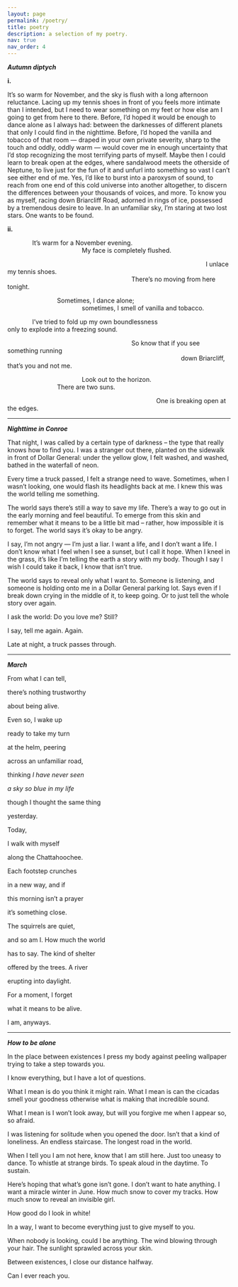 ```yaml
---
layout: page
permalink: /poetry/
title: poetry
description: a selection of my poetry.
nav: true
nav_order: 4
---
```


***Autumn diptych***

**i.**

It’s so warm for November, and the sky is flush with a long afternoon reluctance. Lacing up my tennis shoes in front of you feels more intimate than I intended, but I need to wear something on my feet or how else am I going to get from here to there. Before, I’d hoped it would be enough to dance alone as I always had: between the darknesses of different planets that only I could find in the nighttime. Before, I’d hoped the vanilla and tobacco of that room — draped in your own private severity, sharp to the touch and oddly, oddly warm — would cover me in enough uncertainty that I’d stop recognizing the most terrifying parts of myself. Maybe then I could learn to break open at the edges, where sandalwood meets the otherside of Neptune, to live just for the fun of it  and unfurl into something so vast I can’t see either end of me. Yes, I’d like to burst into a paroxysm of sound, to reach from one end of this cold universe into another altogether, to discern the differences between your thousands of voices, and more. To know you as myself, racing down Briarcliff Road, adorned in rings of ice, possessed by a tremendous desire to leave. In an unfamiliar sky, I’m staring at two lost stars.  One wants to be found.

**ii.**

&emsp;&emsp;&emsp;&emsp;It’s warm for a November evening.\
&emsp;&emsp;&emsp;&emsp;&emsp;&emsp;&emsp;&emsp;&emsp;&emsp;&emsp;&emsp;My face is completely flushed.

&emsp;&emsp;&emsp;&emsp;&emsp;&emsp;&emsp;&emsp;&emsp;&emsp;&emsp;&emsp;&emsp;&emsp;&emsp;&emsp;&emsp;&emsp;&emsp;&emsp;&emsp;&emsp;&emsp;&emsp;&emsp;&emsp;&emsp;&emsp;&emsp;&emsp;&emsp;&emsp;I unlace my tennis shoes.\
&emsp;&emsp;&emsp;&emsp;&emsp;&emsp;&emsp;&emsp;&emsp;&emsp;&emsp;&emsp;&emsp;&emsp;&emsp;&emsp;&emsp;&emsp;&emsp;&emsp;There’s no moving from here tonight.

&emsp;&emsp;&emsp;&emsp;&emsp;&emsp;&emsp;&emsp;Sometimes, I dance alone;\
&emsp;&emsp;&emsp;&emsp;&emsp;&emsp;&emsp;&emsp;&emsp;&emsp;&emsp;&emsp;sometimes, I smell of vanilla and tobacco.

&emsp;&emsp;&emsp;&emsp;I’ve tried to fold up my own boundlessness\
only to explode into a freezing sound.

&emsp;&emsp;&emsp;&emsp;&emsp;&emsp;&emsp;&emsp;&emsp;&emsp;&emsp;&emsp;&emsp;&emsp;&emsp;&emsp;&emsp;&emsp;&emsp;&emsp;So know that if you see something running\
&emsp;&emsp;&emsp;&emsp;&emsp;&emsp;&emsp;&emsp;&emsp;&emsp;&emsp;&emsp;&emsp;&emsp;&emsp;&emsp;&emsp;&emsp;&emsp;&emsp;&emsp;&emsp;&emsp;&emsp;&emsp;&emsp;&emsp;&emsp;down Briarcliff, that’s you and not me.

&emsp;&emsp;&emsp;&emsp;&emsp;&emsp;&emsp;&emsp;&emsp;&emsp;&emsp;&emsp;Look out to the horizon.\
&emsp;&emsp;&emsp;&emsp;&emsp;&emsp;&emsp;&emsp;There are two suns.

&emsp;&emsp;&emsp;&emsp;&emsp;&emsp;&emsp;&emsp;&emsp;&emsp;&emsp;&emsp;&emsp;&emsp;&emsp;&emsp;&emsp;&emsp;&emsp;&emsp;&emsp;&emsp;&emsp;&emsp;One is breaking open at the edges.

***

***Nighttime in Conroe***

That night, I was called by a certain type of darkness – the type that really knows how to find you. I was a stranger out there, planted on the sidewalk in front of Dollar General: under the yellow glow, I felt washed, and washed, bathed in the waterfall of neon.

Every time a truck passed, I felt a strange need to wave. Sometimes, when I wasn’t looking, one would flash its headlights back at me. I knew this was the world telling me something.

The world says there’s still a way to save my life. There’s a way to go out in the early morning and feel beautiful. To emerge from this skin and remember what it means to be a little bit mad – rather, how impossible it is to forget. The world says it’s okay to be angry.

I say, I’m not angry — I’m just a liar. I want a life, and I don’t want a life. I don’t know what I feel when I see a sunset, but I call it hope. When I kneel in the grass, it’s like I’m telling the earth a story with my body. Though I say I wish I could take it back, I know that isn’t true.

The world says to reveal only what I want to. Someone is listening, and someone is holding onto me in a Dollar General parking lot. Says even if I break down crying in the middle of it, to keep going. Or to just tell the whole story over again.

I ask the world: Do you love me? Still?

I say, tell me again. Again.

Late at night, a truck passes through.

***

***March***

From what I can tell,

there’s nothing trustworthy

about being alive.


Even so, I wake up

ready to take my turn

at the helm, peering

across an unfamiliar road,

thinking _I have never seen_

_a sky so blue in my life_

though I thought the same thing

yesterday.


Today,

I walk with myself

along the Chattahoochee.

Each footstep crunches

in a new way, and if

this morning isn’t a prayer

it’s something close.



The squirrels are quiet,

and so am I. How much the world

has to say. The kind of shelter

offered by the trees. A river

erupting into daylight.

For a moment, I forget

what it means to be alive.

I am, anyways.

***

***How to be alone***

In the place between existences
I press my body against peeling wallpaper
trying to take a step towards you.

I know everything, but I have a lot of questions.

What I mean is do you think it might rain.
What I mean is can the cicadas smell your goodness
otherwise what is making that incredible sound.

What I mean is I won’t look away,
but will you forgive me when I appear
so, so afraid.

I was listening for solitude when you
opened the door. Isn’t that a kind of
loneliness. An endless staircase.
The longest road in the world.

When I tell you I am not here,
know that I am still here. Just
too uneasy to dance. To whistle
at strange birds. To speak aloud
in the daytime. To sustain.

Here’s hoping that what’s gone
isn’t gone. I don’t want to hate
anything. I want a miracle winter
in June. How much snow to
cover my tracks. How much snow
to reveal an invisible girl.

How good do I look in white!

In a way, I want to become everything
just to give myself to you.

When nobody is looking, could I be anything.
The wind blowing through your hair.
The sunlight sprawled across your skin.

Between existences, I close our distance halfway.

Can I ever reach you.

